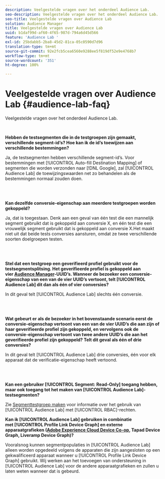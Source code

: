 ```yaml
---
description: Veelgestelde vragen over het onderdeel Audience Lab.
seo-description: Veelgestelde vragen over het onderdeel Audience Lab.
seo-title: Veelgestelde vragen over Audience Lab
solution: Audience Manager
title: Veelgestelde vragen over Audience Lab
uuid: b1daf99d-af60-4f65-987d-794a6d45d566
feature: 'Audience Lab '
exl-id: 25bdabb5-2ba8-45d2-81ca-05c0590d7d96
translation-type: tm+mt
source-git-commit: 92e2fcb5cea6560e9288ee5f819df52e9e4768b7
workflow-type: tm+mt
source-wordcount: '351'
ht-degree: 100%

---
```


# Veelgestelde vragen over Audience Lab {#audience-lab-faq}

Veelgestelde vragen over het onderdeel Audience Lab.

<!-- 

audience-lab-faq.xml

 -->

<br>

**Hebben de testsegmenten die in de testgroepen zijn gemaakt, verschillende segment-id’s? Hoe kan ik de id’s toewijzen aan verschillende bestemmingen?**

Ja, de testsegmenten hebben verschillende segment-id’s. Voor bestemmingen met [!UICONTROL Auto-fill Destination Mapping] of segmenten die worden verzonden naar [!DNL Google], zal [!UICONTROL Audience Lab] de toewijzingswaarden net zo behandelen als de bestemmingen normaal zouden doen.

<br> 

**Kan dezelfde conversie-eigenschap aan meerdere testgroepen worden gekoppeld?**

Ja, dat is toegestaan. Denk aan een geval van één test die een mannelijk segment gebruikt dat is gekoppeld aan conversie X, en één test die een vrouwelijk segment gebruikt dat is gekoppeld aan conversie X.Het maakt niet uit dat beide tests conversies aansturen, omdat ze twee verschillende soorten doelgroepen testen.

<br> 

**Stel dat een testgroep een geverifieerd profiel gebruikt voor de testsegmentsplitsing. Het geverifieerde profiel is gekoppeld aan vier [Audience Manager](../reference/ids-in-aam.md)-UUID’s. Wanneer de bezoeker een conversie-eigenschap van een van de vier UUID’s vertoont, telt [!UICONTROL Audience Lab] dit dan als één of vier conversies?**

In dit geval telt [!UICONTROL Audience Lab] slechts één conversie.

<br> 

**Wat gebeurt er als de bezoeker in het bovenstaande scenario eerst de conversie-eigenschap vertoont van een van de vier UUID’s die aan zijn of haar geverifieerde profiel zijn gekoppeld, en vervolgens ook de conversie-eigenschap vertoont van twee andere UUID’s die aan het geverifieerde profiel zijn gekoppeld? Telt dit geval als één of drie conversies?**

In dit geval telt [!UICONTROL Audience Lab] drie conversies, één voor elk apparaat dat de verificatie-eigenschap heeft vertoond.

<br> 

**Kan een gebruiker [!UICONTROL Segment: Read-Only] toegang hebben, maar ook toegang tot het maken van [!UICONTROL Audience Lab]-testsegmenten?**

Zie [Segmenttestgroep maken](../features/audience-lab/audience-lab-manage-test-groups.md#create-test-groups) voor informatie over het gebruik van [!UICONTROL Audience Lab] met [!UICONTROL RBAC]-rechten.

**Kan ik [!UICONTROL Audience Lab] gebruiken in combinatie met [!UICONTROL Profile Link Device Graph] en externe apparaatgrafieken ([Adobe Experience Cloud Device Co-op](https://docs.adobe.com/content/help/nl-NL/device-co-op/using/home.html), Tapad Device Graph, Liveramp Device Graph)?**

Vooralsnog kunnen segmentpopulaties in [!UICONTROL Audience Lab] alleen worden opgedeeld volgens de apparaten die zijn aangesloten op een gekwalificeerd apparaat wanneer u [!UICONTROL Profile Link Device Graph] gebruikt. Wij werken aan het toevoegen van ondersteuning in [!UICONTROL Audience Lab] voor de andere apparaatgrafieken en zullen u laten weten wanneer dat is gebeurd.

